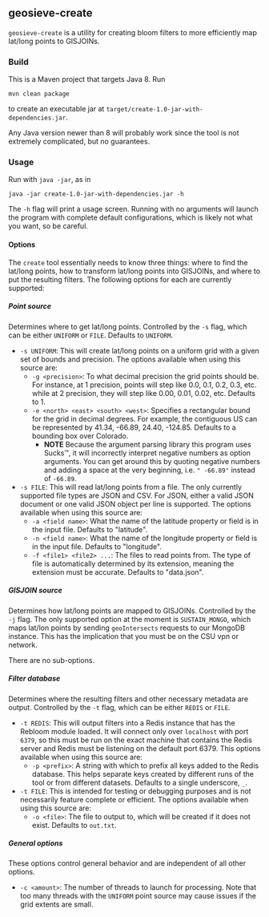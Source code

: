 ## geosieve-create

`geosieve-create` is a utility for creating bloom filters to more efficiently map lat/long points to GISJOINs. 

### Build

This is a Maven project that targets Java 8. Run
```
mvn clean package
```
to create an executable jar at `target/create-1.0-jar-with-dependencies.jar`.

Any Java version newer than 8 will probably work since the tool is not extremely complicated, but no guarantees.

### Usage

Run with `java -jar`, as in
```
java -jar create-1.0-jar-with-dependencies.jar -h
```

The `-h` flag will print a usage screen. Running with no arguments will launch the program with complete default configurations, which is likely not what you want, so be careful.

#### Options

The `create` tool essentially needs to know three things: where to find the lat/long points, how to transform lat/long points into GISJOINs, and where to put the resulting filters. The following options for each are currently supported:

##### Point source

Determines where to get lat/long points. Controlled by the `-s` flag, which can be either `UNIFORM` or `FILE`. Defaults to `UNIFORM`.

* `-s UNIFORM`: This will create lat/long points on a uniform grid with a given set of bounds and precision. The options available when using this source are:
  * `-g <precision>`: To what decimal precision the grid points should be. For instance, at 1 precision, points will step like 0.0, 0.1, 0.2, 0.3, etc. while at 2 precision, they will step like 0.00, 0.01, 0.02, etc. Defaults to 1.
  * `-e <north> <east> <south> <west>`: Specifies a rectangular bound for the grid in decimal degrees. For example, the contiguous US can be represented by 41.34, -66.89, 24.40, -124.85. Defaults to a bounding box over Colorado.
    * **NOTE** Because the argument parsing library this program uses Sucks:tm:, it will incorrectly interpret negative numbers as option arguments. You can get around this by quoting negative numbers and adding a space at the very beginning, i.e. `" -66.89"` instead of `-66.89`.
* `-s FILE`: This will read lat/long points from a file. The only currently supported file types are JSON and CSV. For JSON, either a valid JSON document or one valid JSON object per line is supported. The options available when using this source are:
  * `-a <field name>`: What the name of the latitude property or field is in the input file. Defaults to "latitude".
  * `-n <field name>`: What the name of the longitude property or field is in the input file. Defaults to "longitude".
  * `-f <file1> <file2> ...`: The files to read points from. The type of file is automatically determined by its extension, meaning the extension must be accurate. Defaults to "data.json".

##### GISJOIN source

Determines how lat/long points are mapped to GISJOINs. Controlled by the `-j` flag. The only supported option at the moment is `SUSTAIN_MONGO`, which maps lat/lon points by sending `geoIntersects` requests to our MongoDB instance. This has the implication that you must be on the CSU vpn or network.

There are no sub-options.

##### Filter database

Determines where the resulting filters and other necessary metadata are output. Controlled by the `-t` flag, which can be either `REDIS` or `FILE`.

* `-t REDIS`: This will output filters into a Redis instance that has the Rebloom module loaded. It will connect only over `localhost` with port `6379`, so this must be run on the exact machine that contains the Redis server and Redis must be listening on the default port 6379. This options available when using this source are:
  * `-p <prefix>`: A string with which to prefix all keys added to the Redis database. This helps separate keys created by different runs of the tool or from different datasets. Defaults to a single underscore, `_`.
* `-t FILE`: This is intended for testing or debugging purposes and is not necessarily feature complete or efficient. The options available when using this source are:
  * `-o <file>`: The file to output to, which will be created if it does not exist. Defaults to `out.txt`.

##### General options

These options control general behavior and are independent of all other options.

* `-c <amount>`: The number of threads to launch for processing. Note that too many threads with the `UNIFORM` point source may cause issues if the grid extents are small.